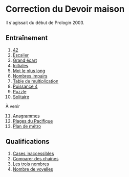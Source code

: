 # Correction du Devoir maison

Il s'agissait du début de Prologin 2003.

## Entraînement

1. [42](E1.html)
2. [Escalier](E2.html)
3. [Grand écart](E3.html)
4. [Initiales](E4.html)
5. [Mot le plus long](E5.html)
6. [Nombres impairs](E6.html)
7. [Table de multiplication](E7.html)
8. [Puissance 4](E8.html)
9. [Puzzle](E9.html)
10. [Solitaire](E10.html)

À venir

11. [Anagrammes](E11.html)
12. [Plages du Pacifique](E12.html)
13. [Plan de métro](E12.html)

## Qualifications

1. [Cases inaccessibles](Q1.html)
2. [Comparer des chaînes](Q2.html)
3. [Les trois nombres](Q3.html)
4. [Nombre de voyelles](Q4.html)
